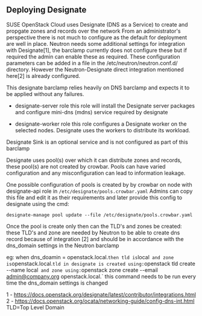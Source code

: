 Deploying Designate
-------------------

SUSE OpenStack Cloud uses Designate (DNS as a Service) to create and propgate zones and records over the network
From an administrator's perspective there is not
much to configure as the default for deployment are well in place. Neutron needs some additional
settings for integration with Designate[1], the barclamp currently does not configure these but if
required the admin can enable these as required. These configuration parameters can be added in a file 
in the /etc/neutron/neutron.conf.d/ directory.
However the Neutron-Designate direct integration mentioned here[2] is already configured.

This designate barclamp relies heavily on DNS barclamp and expects it to be applied without any
failures.

- designate-server role
this role will install the Designate server packages and configure mini-dns (mdns) service required
by designate

- designate-worker role
this role configures a Designate worker on the selected nodes. Designate uses the workers to distribute
its workload.

Designate Sink is an optional service and is not configured as part of this barclamp

Designate uses pool(s) over which it can distribute zones and records, these pool(s) are not
created by crowbar. Pools can have varied configuration and any misconfiguration can lead to
information leakage.

One possible configuration of pools is created by by crowbar on node with designate-api role in
`/etc/designate/pools.crowbar.yaml`
Admins can copy this file and edit it as their requirements and later provide this config to
designate using the cmd:

`designate-manage pool update --file /etc/designate/pools.crowbar.yaml`

Once the pool is create only then can the TLD's and zones be created:
these TLD's and zone are needed by Neutron to be able to create dns record because
of integration [2] and should be in accordance with the dns_domain settings in the Neutron barclamp

eg:
when dns_doamin = openstack.local.`
then tld is `local` 
and zone is `openstack.local.`
tld in designate is created using:
`openstack tld create --name local` 
and zone using:
`openstack zone create --email admin@company.org openstack.local.` 
this command needs to be run every time the dns_domain settings is changed



1 -  https://docs.openstack.org/designate/latest/contributor/integrations.html
2 - https://docs.openstack.org/ocata/networking-guide/config-dns-int.html
TLD=Top Level Domain
